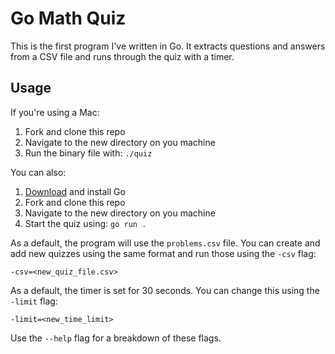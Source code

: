 # Go Math Quiz

This is the first program I've written in Go. It extracts questions and answers from a CSV file and runs through the quiz with a timer.

## Usage 

If you're using a Mac: 

1. Fork and clone this repo
2. Navigate to the new directory on you machine
2. Run the binary file with:  `./quiz`

You can also:

1. [Download](https://go.dev/dl/) and install Go
2. Fork and clone this repo
3. Navigate to the new directory on you machine
4. Start the quiz using: `go run .`

As a default, the program will use the `problems.csv` file. You can create and add new quizzes using the same format and run those using the `-csv` flag:

`-csv=<new_quiz_file.csv>` 

As a default, the timer is set for 30 seconds. You can change this using the `-limit` flag:

`-limit=<new_time_limit>`

Use the `--help` flag for a breakdown of these flags.
